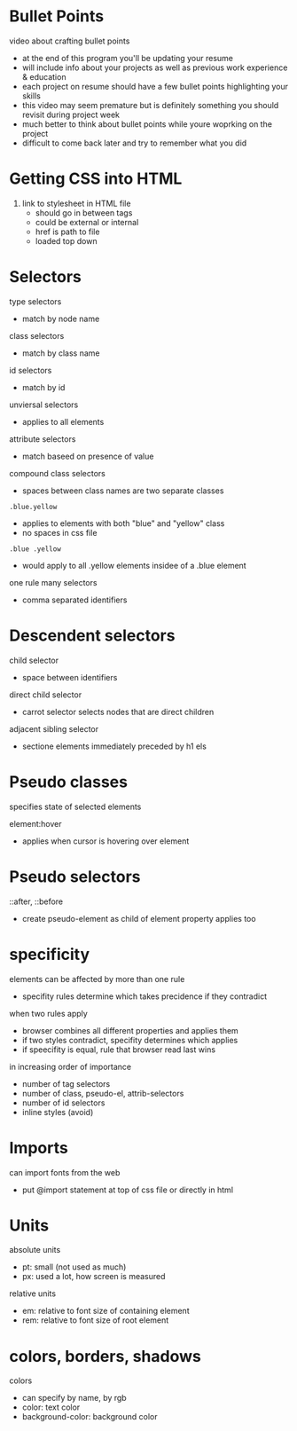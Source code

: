 # Bullet Points

video about crafting bullet points
- at the end of this program you'll be updating your resume
- will include info about your projects as well as previous work experience & education
- each project on resume should have a few bullet points highlighting your skills
- this video may seem premature but is definitely something you should revisit during 		   project week
- much better to think about bullet points while youre woprking on the project
- difficult to come back later and try to remember what you did 



# Getting CSS into HTML

1. link to stylesheet in HTML file
	 - should go in between <head> tags
	 - could be external or internal
	 - href is path to file 
	 - loaded top down


# Selectors

type selectors
- match by node name

class selectors
- match by class name

id selectors
- match by id 

unviersal selectors
- applies to all elements

attribute selectors
- match baseed on presence of value




compound class selectors
- spaces between class names are two separate classes
```
.blue.yellow
```
- applies to elements with both "blue" and "yellow" class
- no spaces in css file
```
.blue .yellow
```
- would apply to all .yellow elements insidee of a .blue element


one rule many selectors
- comma separated identifiers 



# Descendent selectors


child selector
- space between identifiers


direct child selector
- carrot selector selects nodes that are direct children


adjacent sibling selector
- sectione elements immediately preceded by h1 els


# Pseudo classes


specifies state of selected elements

element:hover
- applies when cursor is hovering over element


# Pseudo selectors

::after, ::before
- create pseudo-element as child of element property applies too



# specificity 

elements can be affected by more than one rule
- specifity rules determine which takes precidence if they contradict


when two rules apply
- browser combines all different properties and applies them 
- if two styles contradict, specifity determines which applies
- if speecifity is equal, rule that browser read last wins 


in increasing order of importance
- number of tag selectors
- number of class, pseudo-el, attrib-selectors
- number of id selectors
- inline styles (avoid)




# Imports

can import fonts from the web
- put @import statement at top of css file or directly in html



# Units


absolute units
- pt: small (not used as much)
- px: used a lot, how screen is measured


relative units
- em: relative to font size of containing element
- rem: relative to font size of root element



# colors, borders, shadows


colors
- can specify by name, by rgb
- color: text color
- background-color: background color